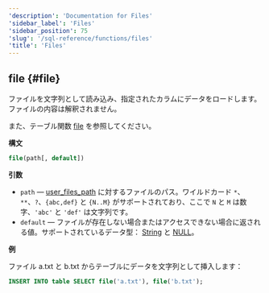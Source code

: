 ```yaml
---
'description': 'Documentation for Files'
'sidebar_label': 'Files'
'sidebar_position': 75
'slug': '/sql-reference/functions/files'
'title': 'Files'
---
```




## file {#file}

ファイルを文字列として読み込み、指定されたカラムにデータをロードします。ファイルの内容は解釈されません。

また、テーブル関数 [file](../table-functions/file.md) を参照してください。

**構文**

```sql
file(path[, default])
```

**引数**

- `path` — [user_files_path](../../operations/server-configuration-parameters/settings.md#user_files_path) に対するファイルのパス。ワイルドカード `*`、`**`、`?`、`{abc,def}` と `{N..M}` がサポートされており、ここで `N` と `M` は数字、`'abc'` と `'def'` は文字列です。
- `default` — ファイルが存在しない場合またはアクセスできない場合に返される値。サポートされているデータ型： [String](../data-types/string.md) と [NULL](/operations/settings/formats#input_format_null_as_default)。

**例**

ファイル a.txt と b.txt からテーブルにデータを文字列として挿入します：

```sql
INSERT INTO table SELECT file('a.txt'), file('b.txt');
```
